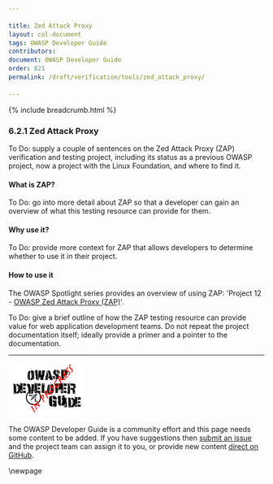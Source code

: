 ```yaml
---

title: Zed Attack Proxy
layout: col-document
tags: OWASP Developer Guide
contributors:
document: OWASP Developer Guide
order: 821
permalink: /draft/verification/tools/zed_attack_proxy/

---
```


{% include breadcrumb.html %}

### 6.2.1 Zed Attack Proxy

To Do: supply a couple of sentences on the Zed Attack Proxy (ZAP) verification and testing project,
including its status as a previous OWASP project, now a project with the Linux Foundation, and where to find it.

#### What is ZAP?

To Do: go into more detail about ZAP so that a developer
can gain an overview of what this testing resource can provide for them.

#### Why use it?

To Do: provide more context for ZAP that allows developers to determine whether to use it in their project.

#### How to use it

The OWASP Spotlight series provides an overview of using ZAP: 'Project 12 - [OWASP Zed Attack Proxy (ZAP)][spotlight12]'.

To Do: give a brief outline of how the ZAP testing resource can provide value for web application development teams.
Do not repeat the project documentation itself; ideally provide a primer and a pointer to the documentation.

----

![Developer Guide](../../../assets/images/dg_wip.png "OWASP Developer Guide")

The OWASP Developer Guide is a community effort and this page needs some content to be added.
If you have suggestions then [submit an issue][issue080201] and the project team can assign it to you,
or provide new content [direct on GitHub][edit080201].

[edit080201]: https://github.com/OWASP/www-project-developer-guide/blob/main/draft/08-verification/02-tools/01-zap.md
[issue080201]: https://github.com/OWASP/www-project-developer-guide/issues/new?labels=content&template=request.md&title=Update:%2008-verification/02-tools/01-zap
[spotlight12]: https://youtu.be/usIlW8Q-hc4

\newpage
